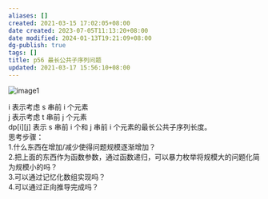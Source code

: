 ```yaml
---
aliases: []
created: 2021-03-15 17:02:05+08:00
date created: 2023-07-05T11:13:20+08:00
date modified: 2024-01-13T19:21:09+08:00
dg-publish: true
tags: []
title: p56 最长公共子序列问题
updated: 2021-03-17 15:56:10+08:00
---
```


![image1](/img/user/resources/attachments/image1-43.png)

i 表示考虑 s 串前 i 个元素  
j 表示考虑 t 串前 j 个元素  
dp\[i\]\[j\] 表示 s 串前 i 个和 j 串前 i 个元素的最长公共子序列长度。  
思考步骤：  
1.什么东西在增加/减少使得问题规模逐渐增加？  
2.把上面的东西作为函数参数，通过函数递归，可以暴力枚举将规模大的问题化简为规模小的吗？  
3.可以通过记忆化数组实现吗？  
4.可以通过正向推导完成吗？
